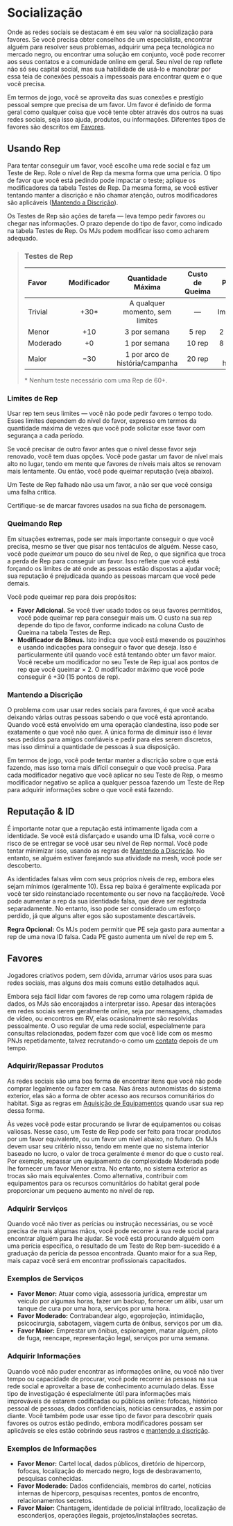 # Socialização

Onde as redes sociais se destacam é em seu valor na socialização para favores. Se você precisa obter conselhos de um especialista, encontrar alguém para resolver seus problemas, adquirir uma peça tecnológica no mercado negro, ou encontrar uma solução em conjunto, você pode recorrer aos seus contatos e a comunidade online em geral. Seu nível de rep reflete não só seu capital social, mas sua habilidade de usá-lo e manobrar por essa teia de conexões pessoais a impessoais para encontrar quem e o que você precisa.

Em termos de jogo, você se aproveita das suas conexões e prestígio pessoal sempre que precisa de um favor. Um favor é definido de forma geral como qualquer coisa que você tente obter através dos outros na suas redes sociais, seja isso ajuda, produtos, ou informações. Diferentes tipos de favores são descritos em [Favores](../15/13-networking.md#favors).

## Usando Rep

Para tentar conseguir um favor, você escolhe uma rede social e faz um Teste de Rep. Role o nível de Rep da mesma forma que uma perícia. O tipo de favor que você está pedindo pode impactar o teste; aplique os modificadores da tabela Testes de Rep. Da mesma forma, se você estiver tentando manter a discrição e não chamar atenção, outros modificadores são aplicáveis ([Mantendo a Discrição](../15/13-networking.md#keeping-quiet)).

Os Testes de Rep são ações de tarefa — leva tempo pedir favores ou chegar nas informações. O prazo depende do tipo de favor, como indicado na tabela Testes de Rep. Os MJs podem modificar isso como acharem adequado.

<blockquote class="table">

### Testes de Rep

| Favor    | Modificador |        Quantidade Máxima        | Custo de Queima |  Prazo   |
|:-------- |:-----------:|:-------------------------------:|:---------------:|:--------:|
| Trivial  |   +30\*   | A qualquer momento, sem limites |        —        | Imediato |
| Menor    |     +10     |          3 por semana           |      5 rep      | 2 horas  |
| Moderado |     +0      |          1 por semana           |     10 rep      | 8 horas  |
| Maior    |     −30     | 1 por arco de história/campanha |     20 rep      | 24 horas |

\* Nenhum teste necessário com uma Rep de 60+.

</blockquote>

### Limites de Rep

Usar rep tem seus limites — você não pode pedir favores o tempo todo. Esses limites dependem do nível do favor, expresso em termos da quantidade máxima de vezes que você pode solicitar esse favor com segurança a cada período.

Se você precisar de outro favor antes que o nível desse favor seja renovado, você tem duas opções. Você pode gastar um favor de nível mais alto no lugar, tendo em mente que favores de níveis mais altos se renovam mais lentamente. Ou então, você pode queimar reputação (veja abaixo).

Um Teste de Rep falhado não usa um favor, a não ser que você consiga uma falha crítica.

Certifique-se de marcar favores usados na sua ficha de personagem.

### Queimando Rep

Em situações extremas, pode ser mais importante conseguir o que você precisa, mesmo se tiver que pisar nos tentáculos de alguém. Nesse caso, você pode _queimar_ um pouco do seu nível de Rep, o que significa que troca a perda de Rep para conseguir um favor. Isso reflete que você está forçando os limites de até onde as pessoas estão dispostas a ajudar você; sua reputação é prejudicada quando as pessoas marcam que você pede demais.

Você pode queimar rep para dois propósitos:

- **Favor Adicional.** Se você tiver usado todos os seus favores permitidos, você pode queimar rep para conseguir mais um. O custo na sua rep depende do tipo de favor, conforme indicado na coluna Custo de Queima na tabela Testes de Rep.
- **Modificador de Bônus.** Isto indica que você está mexendo os pauzinhos e usando indicações para conseguir o favor que deseja. Isso é particularmente útil quando você está tentando obter um favor maior. Você recebe um modificador no seu Teste de Rep igual aos pontos de rep que você queimar × 2. O modificador máximo que você pode conseguir é +30 (15 pontos de rep).

### Mantendo a Discrição

O problema com usar usar redes sociais para favores, é que você acaba deixando várias outras pessoas sabendo o que você está aprontando. Quando você está envolvido em uma operação clandestina, isso pode ser exatamente o que você não quer. A única forma de diminuir isso é levar seus pedidos para amigos confiáveis e pedir para eles serem discretos, mas isso diminui a quantidade de pessoas à sua disposição.

Em termos de jogo, você pode tentar manter a discrição sobre o que está fazendo, mas isso torna mais difícil conseguir o que você precisa. Para cada modificador negativo que você aplicar no seu Teste de Rep, o mesmo modificador negativo se aplica a qualquer pessoa fazendo um Teste de Rep para adquirir informações sobre o que você está fazendo.

## Reputação & ID

É importante notar que a reputação está intimamente ligada com a identidade. Se você está disfarçado e usando uma ID falsa, você corre o risco de se entregar se você usar seu nível de Rep normal. Você pode tentar minimizar isso, usando as regras de [Mantendo a Discrição](../15/13-networking.md#keeping-quiet). No entanto, se alguém estiver farejando sua atividade na mesh, você pode ser descoberto.

As identidades falsas vêm com seus próprios níveis de rep, embora eles sejam mínimos (geralmente 10). Essa rep baixa é geralmente explicada por você ter sido reinstanciado recentemente ou ser novo na facção/rede. Você pode aumentar a rep da sua identidade falsa, que deve ser registrada separadamente. No entanto, isso pode ser considerado um esforço perdido, já que alguns alter egos são supostamente descartáveis.

**Regra Opcional:** Os MJs podem permitir que PE seja gasto para aumentar a rep de uma nova ID falsa. Cada PE gasto aumenta um nível de rep em 5.

## Favores

Jogadores criativos podem, sem dúvida, arrumar vários usos para suas redes sociais, mas alguns dos mais comuns estão detalhados aqui.

Embora seja fácil lidar com favores de rep como uma rolagem rápida de dados, os MJs são encorajados a interpretar isso. Apesar das interações em redes sociais serem geralmente online, seja por mensagens, chamadas de vídeo, ou encontros em RV, elas ocasionalmente são resolvidas pessoalmente. O uso regular de uma rede social, especialmente para consultas relacionadas, podem fazer com que você lide com os mesmo PNJs repetidamente, talvez recrutando-o como um [contato](../04/28-traits.md#contact) depois de um tempo.

### Adquirir/Repassar Produtos

As redes sociais são uma boa forma de encontrar itens que você não pode comprar legalmente ou fazer em casa. Nas áreas autonomistas do sistema exterior, elas são a forma de obter acesso aos recursos comunitários do habitat. Siga as regras em [Aquisição de Equipamentos](../16/02-acquiring-gear.md) quando usar sua rep dessa forma.

Às vezes você pode estar procurando se livrar de equipamentos ou coisas valiosas. Nesse caso, um Teste de Rep pode ser feito para trocar produtos por um favor equivalente, ou um favor um nível abaixo, no futuro. Os MJs devem usar seu critério nisso, tendo em mente que no sistema interior baseado no lucro, o valor de troca geralmente é menor do que o custo real. Por exemplo, repassar um equipamento de complexidade Moderada pode lhe fornecer um favor Menor extra. No entanto, no sistema exterior as trocas são mais equivalentes. Como alternativa, contribuir com equipamentos para os recursos comunitários do habitat geral pode proporcionar um pequeno aumento no nível de rep.

### Adquirir Serviços

Quando você não tiver as perícias ou instrução necessárias, ou se você precisa de mais algumas mãos, você pode recorrer à sua rede social para encontrar alguém para lhe ajudar. Se você está procurando alguém com uma perícia específica, o resultado de um Teste de Rep bem-sucedido é a graduação da perícia da pessoa encontrada. Quanto maior for a sua Rep, mais capaz você será em encontrar profissionais capacitados.

### Exemplos de Serviços

- **Favor Menor:** Atuar como vigia, assessoria jurídica, emprestar um veículo por algumas horas, fazer um backup, fornecer um álibi, usar um tanque de cura por uma hora, serviços por uma hora.
- **Favor Moderado:** Contrabandear algo, egoprojeção, intimidação, psicocirurgia, sabotagem, viagem curta de ônibus, serviços por um dia.
- **Favor Maior:** Emprestar um ônibus, espionagem, matar alguém, piloto de fuga, reencape, representação legal, serviços por uma semana.

### Adquirir Informações

Quando você não puder encontrar as informações online, ou você não tiver tempo ou capacidade de procurar, você pode recorrer às pessoas na sua rede social e aproveitar a base de conhecimento acumulado delas. Esse tipo de investigação é especialmente útil para informações mais improváveis de estarem codificadas ou públicas online: fofocas, histórico pessoal de pessoas, dados confidenciais, notícias censuradas, e assim por diante. Você também pode usar esse tipo de favor para descobrir quais favores os outros estão pedindo, embora modificadores possam ser aplicáveis se eles estão cobrindo seus rastros e [mantendo a discrição](../15/13-networking.md#keeping-quiet).

### Exemplos de Informações

- **Favor Menor:** Cartel local, dados públicos, diretório de hipercorp, fofocas, localização do mercado negro, logs de desbravamento, pesquisas conhecidas.
- **Favor Moderado:** Dados confidenciais, membros do cartel, notícias internas de hipercorp, pesquisas recentes, pontos de encontro, relacionamentos secretos.
- **Favor Maior:** Chantagem, identidade de policial infiltrado, localização de esconderijos, operações ilegais, projetos/instalações secretas.
